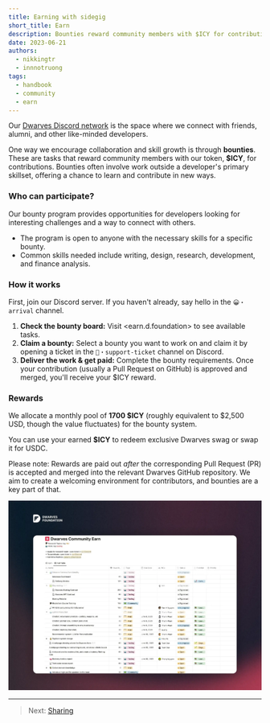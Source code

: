 ```yaml
---
title: Earning with sidegig
short_title: Earn
description: Bounties reward community members with $ICY for contributing work that helps developers expand their skills beyond their usual focus.
date: 2023-06-21
authors:
  - nikkingtr
  - innnotruong
tags:
  - handbook
  - community
  - earn
---
```


Our [Dwarves Discord network](discord.md) is the space where we connect with friends, alumni, and other like-minded developers.

One way we encourage collaboration and skill growth is through **bounties**. These are tasks that reward community members with our token, **$ICY**, for contributions. Bounties often involve work outside a developer's primary skillset, offering a chance to learn and contribute in new ways.

### Who can participate?

Our bounty program provides opportunities for developers looking for interesting challenges and a way to connect with others.

- The program is open to anyone with the necessary skills for a specific bounty.
- Common skills needed include writing, design, research, development, and finance analysis.

### How it works

First, join our Discord server. If you haven't already, say hello in the `😀・arrival` channel.

1. **Check the bounty board:** Visit <earn.d.foundation> to see available tasks.
2. **Claim a bounty:** Select a bounty you want to work on and claim it by opening a ticket in the `⁠🎫・support-ticket` channel on Discord.
3. **Deliver the work & get paid:** Complete the bounty requirements. Once your contribution (usually a Pull Request on GitHub) is approved and merged, you'll receive your $ICY reward.

### Rewards

We allocate a monthly pool of **1700 $ICY** (roughly equivalent to $2,500 USD, though the value fluctuates) for the bounty system.

You can use your earned **$ICY** to redeem exclusive Dwarves swag or swap it for USDC.

Please note: Rewards are paid out _after_ the corresponding Pull Request (PR) is accepted and merged into the relevant Dwarves GitHub repository. We aim to create a welcoming environment for contributors, and bounties are a key part of that.

![Dwarves Foundation Community Bounty Program](assets/community-bounty-program.webp)

---

> Next: [Sharing](sharing.md)

